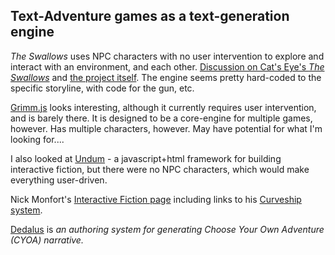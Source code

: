## Text-Adventure games as a text-generation engine

_The Swallows_ uses NPC characters with no user intervention to explore and interact with an environment, and each other.
[Discussion on Cat's Eye's _The Swallows_](https://github.com/dariusk/NaNoGenMo/issues/39) and [the project itself](https://github.com/catseye/The-Swallows/).
The engine seems pretty hard-coded to the specific storyline, with code for the gun, etc.

[Grimm.js](https://github.com/ragekit/Grimm.js) looks interesting, although it currently requires user intervention, and is barely there. It is designed to be a core-engine for multiple games, however. Has multiple characters, however. May have potential for what I'm looking for....

I also looked at [Undum](https://github.com/idmillington/undum) - a javascript+html framework for building interactive fiction, but there were no NPC characters, which would make everything user-driven.

Nick Monfort's [Interactive Fiction page](http://www.nickm.com/if/) including links to his [Curveship system](http://curveship.com/).

[Dedalus](https://github.com/pistacchio/Dedalus) is _an authoring system for generating Choose Your Own Adventure (CYOA) narrative._

